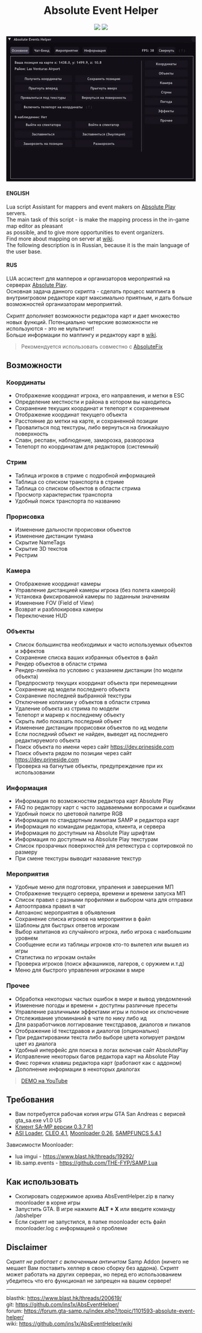 <h1 align="center">Absolute Event Helper</h1>
<p align="center">
    <img src="https://img.shields.io/badge/made%20for-GTA%20SA--MP-blue" >
    <img src="https://img.shields.io/badge/Server-Absolute%20Play-red">
</p>

![logo](https://github.com/ins1x/AbsEventHelper/raw/main/moonloader/resource/abseventhelper/demo.gif)

#### ENGLISH
Lua script Assistant for mappers and event makers on [Absolute Play](https://sa-mp.ru/) servers.   
The main task of this script - is make the mapping process in the in-game map editor as pleasant  
as possible, and to give more opportunities to event organizers.  
Find more about mapping on server at [wiki](https://github.com/ins1x/AbsEventHelper/wiki).  
The following description is in Russian, because it is the main language of the user base.   

#### RUS
LUA ассистент для мапперов и организаторов мероприятий на серверах [Absolute Play](https://sa-mp.ru/).  
Основная задача данного скрипта - сделать процесс маппинга в внутриигровом редакторе карт максимально приятным, и дать больше возможностей организаторам мероприятий. 

Скрипт дополняет возможности редактора карт и дает множество новых функций. Потенциально читерские возможности не используются - это не мультичит!   
Больше информации по маппингу и редактору карт в [wiki](https://github.com/ins1x/AbsEventHelper/wiki).   

> Рекомендуется использовать совместно с [AbsoluteFix](https://github.com/ins1x/useful-samp-stuff/tree/main/luascripts/absolutefix)

## Возможности

### Координаты
- Отображение координат игрока, его направления, и метки в ESC
- Определение местности и района в котором вы находитесь
- Сохранение текущих координат и телепорт к сохраненным
- Отображение координат текущего объекта
- Расстояние до метки на карте, и сохраненной позиции
- Провалиться под текстуры, либо вернуться на ближайшую поверхность
- Спавн, респавн, наблюдение, заморозка, разворозка
- Телепорт по координатам для редакторов (системный)

### Стрим
- Таблица игроков в стриме с подробной информацией
- Таблица со списком транспорта в стриме
- Таблица со списком объектов в области стрима
- Просмотр характеристик транспорта
- Удобный поиск транспорта по названию

### Прорисовка
- Изменение дальности прорисовки объектов
- Изменение дистанции тумана
- Скрытие NameTags
- Скрытие 3D текстов
- Рестрим

### Камера
- Отображение координат камеры
- Управление дистанцией камеры игрока (без полета камерой)
- Установка фиксированной камеры по заданным значениям
- Изменение FOV (Field of View)
- Возврат и разблокировка камеры
- Переключение HUD

### Объекты
- Список большинства необходимых и часто используемых объектов и эффектов
- Сохранение списка ваших избранных объектов в файл
- Рендер объектов в области стрима
- Рендер-линейка по условию с указанием дистанции (по модели объекта)
- Предпросмотр текущих координат объекта при перемещении
- Сохранение ид модели последнего объекта
- Сохранение последней выбранной текстуры
- Отключение коллизии у объектов в области стрима
- Удаление объекта из стрима по модели
- Телепорт и маркер к последнему объекту
- Скрыть либо показать последний объект
- Изменение дистанции прорисовки объектов по ид модели
- Если последний объект не найден, выведет ид последнего редактируемого объекта
- Поиск объекта по имени через сайт https://dev.prineside.com
- Поиск объекта рядом по позиции через сайт https://dev.prineside.com
- Проверка на багнутые объекты, предупреждение при их использовании

### Информация
- Информация по возможностям редактора карт Absolute Play
- FAQ по редактору карт с часто задаваемыми вопросами и ошибками
- Удобный поиск по цветовой палитре RGB
- Информация по стандартным лимитам SAMP и редактора карт
- Информация по командам редактора, клиента, и сервера
- Информация по доступным на Absolute Play шрифтам
- Информация по доступным на Absolute Play текстурам
- Список прозрачных поверхностей для ретекстура с сортировкой по размеру
- При смене текстуры выводит назавание текстур

### Мероприятия
- Удобные меню для подготовки, упраления и завершения МП
- Отображение текущего сервера, времени и времени запуска МП
- Список правил с разными профилями и выбором чата для отправки
- Автоотправка правил в чат
- Автоанонс мероприятия в объявления
- Сохранение списка игроков на мероприятии в файл
- Шаблоны для быстрых ответов игрокам
- Выбор капитанов из случайного игрока, либо игрока с наибольшим уровнем
- Сообщение если из таблицы игроков кто-то вылетел или вышел из игры
- Статистика по игрокам онлайн
- Проверка игроков (поиск афкашников, лагеров, с оружием и.т.д)
- Меню для быстрого управления игроками в мире

### Прочее
- Обработка некоторых частых ошибок в мире и вывод уведомлений
- Изменение погоды и времени + доступны различные пресеты
- Управление различными эффектами игры и полное их отключение
- Отслеживание упоминаний в чате по нику либо ид
- Для разработчиков логгирование текстдравов, диалогов и пикапов
- Отображение id текстдравов и диалогов (опционально)
- При редактировании текста либо выборе цвета копирует рандом цвет из диалога
- Удобный интерфейс для поиска в логах включая сайт AbsolutePlay
- Исправление некоторых багов редактора карт на Absolute Play
- Фикс горячих клавиш редактора карт (работают как с аддоном)
- Дополнение информации в некоторых диалогах

> [DEMO на YouTube](https://www.youtube.com/watch?v=U9FFyutj_fw)

## Требования
- Вам потребуется рабочая копия игры GTA San Andreas с верисей gta_sa.exe v1.0 US
- [Клиент SA-MP версии 0.3.7 R1](https://samp.romzes.com/files/sa-mp-0.3.7-install.exe)
- [ASI Loader](https://www.gtagarage.com/mods/show.php?id=21709), [CLEO 4.1](https://cleo.li/ru), [Moonloader 0.26](https://www.blast.hk/threads/13305/), [SAMPFUNCS 5.4.1](https://www.blast.hk/threads/17/)

Зависимости Moonloader:
* lua imgui - https://www.blast.hk/threads/19292/
* lib.samp.events - https://github.com/THE-FYP/SAMP.Lua

## Как использовать
* Скопировать содержимое архива AbsEventHelper.zip в папку moonloader в корне игры
* Запустить GTA. В игре нажмите **ALT + X** или введите команду /abshelper
* Если скрипт не запустился, в папке moonloader есть файл moonloader.log с информацией о проблеме

## Disclaimer 
Скрипт *не работает с включенным античитом* Samp Addon (ничего не мешает Вам поставить хелпер в свою сборку без аддона). Скрипт может работать на других серверах, но перед его использованием убедитесь что его функционал не запрещен на вашем сервере! 

---------------------------------------------

blasthk: https://www.blast.hk/threads/200619/  
git: https://github.com/ins1x/AbsEventHelper/  
forum: https://forum.gta-samp.ru/index.php?/topic/1101593-absolute-event-helper/  
wiki: https://github.com/ins1x/AbsEventHelper/wiki  